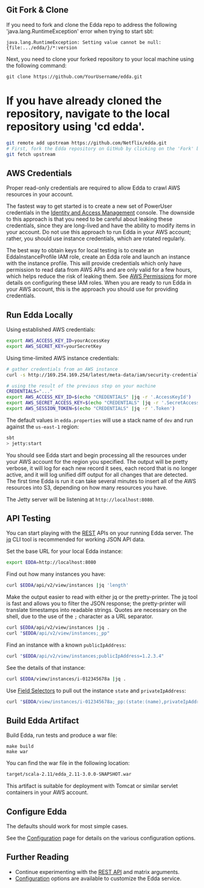 ## Git Fork & Clone

If you need to fork and clone the Edda repo to address the following 'java.lang.RuntimeException' error when trying to start sbt:

```
java.lang.RuntimeException: Setting value cannot be null: {file:.../edda/}/*:version
```

Next, you need to clone your forked repository to your local machine using the following command:

```
git clone https://github.com/YourUsername/edda.git
```
# If you have already cloned the repository, navigate to the local repository using 'cd edda'.

```bash
git remote add upstream https://github.com/Netflix/edda.git
# First, fork the Edda repository on GitHub by clicking on the 'Fork' button.
git fetch upstream
```

## AWS Credentials

Proper read-only credentials are required to allow Edda to crawl AWS resources in your account.

The fastest way to get started is to create a new set of PowerUser credentials in the [Identity
and Access Management] console. The downside to this approach is that you need to be careful
about leaking these credentials, since they are long-lived and have the ability to modify items
in your account. Do not use this approach to run Edda in your AWS account; rather, you should
use instance credentials, which are rotated regularly.

The best way to obtain keys for local testing is to create an EddaInstanceProfile IAM role,
create an Edda role and launch an instance with the instance profile. This will provide
credentials which only have permission to read data from AWS APIs and are only valid for a
few hours, which helps reduce the risk of leaking them. See [AWS Permissions] for more details
on configuring these IAM roles. When you are ready to run Edda in your AWS account, this is
the approach you should use for providing credentials.

[Identity and Access Management]: https://aws.amazon.com/iam/
[AWS Permissions]: ./aws-permissions.md

## Run Edda Locally

Using established AWS credentials:

```bash
export AWS_ACCESS_KEY_ID=yourAccessKey
export AWS_SECRET_KEY=yourSecretKey
```

Using time-limited AWS instance credentials:

```bash
# gather credentials from an AWS instance
curl -s http://169.254.169.254/latest/meta-data/iam/security-credentials/EddaInstanceProfile

# using the result of the previous step on your machine
CREDENTIALS="..."
export AWS_ACCESS_KEY_ID=$(echo "CREDENTIALS" |jq -r '.AccessKeyId')
export AWS_SECRET_ACCESS_KEY=$(echo "CREDENTIALS" |jq -r '.SecretAccessKey')
export AWS_SESSION_TOKEN=$(echo "CREDENTIALS" |jq -r '.Token')
```

The default values in `edda.properties` will use a stack name of `dev` and run against the
`us-east-1` region:

```bash
sbt
> jetty:start
```

You should see Edda start and begin processing all the resources under your AWS account for
the region you specified. The output will be pretty verbose, it will log for each new record
it sees, each record that is no longer active, and it will log unified diff output for all
changes that are detected. The first time Edda is run it can take several minutes to insert
all of the AWS resources into S3, depending on how many resources you have.

The Jetty server will be listening at `http://localhost:8080`.

## API Testing

You can start playing with the [REST](./rest-api.md) APIs on your running Edda server. The
[jq](https://stedolan.github.io/jq/) CLI tool is recommended for working JSON API data.

Set the base URL for your local Edda instance:

```bash
export EDDA=http://localhost:8080
```

Find out how many instances you have:

```bash
curl $EDDA/api/v2/view/instances |jq 'length'
```

Make the output easier to read with either jq or the pretty-printer. The jq tool is fast and
allows you to filter the JSON response; the pretty-printer will translate timestamps into
readable strings. Quotes are necessary on the shell, due to the use of the `;` character as
a URL separator.

```sh
curl $EDDA/api/v2/view/instances |jq .
curl "$EDDA/api/v2/view/instances;_pp"
```

Find an instance with a known `publicIpAddress`:

```sh
curl "$EDDA/api/v2/view/instances;publicIpAddress=1.2.3.4"
```

See the details of that instance:

```sh
curl $EDDA/view/instances/i-012345678a |jq .
```

Use [Field Selectors](./rest-api.md#field-selectors) to pull out the instance `state` and
`privateIpAddress`:

```sh
curl "$EDDA/view/instances/i-012345678a;_pp:(state:(name),privateIpAddress)"
```

## Build Edda Artifact

Build Edda, run tests and produce a war file:

```
make build
make war
```

You can find the war file in the following location:

```bash
target/scala-2.11/edda_2.11-3.0.0-SNAPSHOT.war
```

This artifact is suitable for deployment with Tomcat or similar servlet containers in your AWS
account.

## Configure Edda

The defaults should work for most simple cases.

See the [Configuration](./configuration.md) page for details on the various configuration options.

## Further Reading

* Continue experimenting with the [REST API](./rest-api.md) and matrix arguments.
* [Configuration](./configuration.md) options are available to customize the Edda service.
